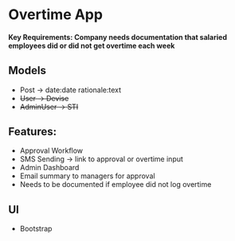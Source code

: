 # Overtime App

#### Key Requirements: Company needs documentation that salaried employees did or did not get overtime each week

## Models
- Post -> date:date rationale:text
- ~~User -> Devise~~
- ~~AdminUser -> STI~~

## Features:
- Approval Workflow
- SMS Sending -> link to approval or overtime input
- Admin Dashboard
- Email summary to managers for approval
- Needs to be documented if employee did not log overtime

## UI
- Bootstrap
